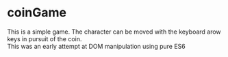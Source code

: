 # coinGame
This is a simple game.  The character can be moved with the keyboard arow keys in pursuit of the coin.  
This was an early attempt at DOM manipulation using pure ES6
